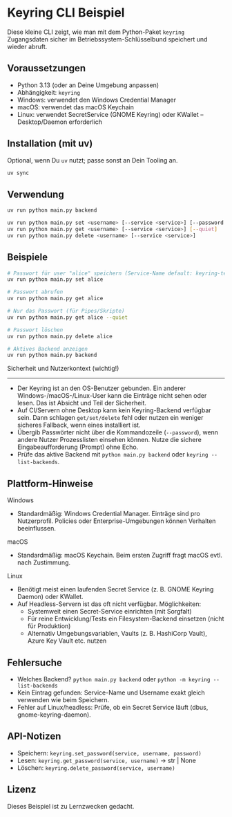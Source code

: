 Keyring CLI Beispiel
====================

Diese kleine CLI zeigt, wie man mit dem Python-Paket `keyring` Zugangsdaten sicher
im Betriebssystem-Schlüsselbund speichert und wieder abruft.

Voraussetzungen
---------------

- Python 3.13 (oder an Deine Umgebung anpassen)
- Abhängigkeit: `keyring`
- Windows: verwendet den Windows Credential Manager
- macOS: verwendet das macOS Keychain
- Linux: verwendet SecretService (GNOME Keyring) oder KWallet – Desktop/Daemon erforderlich

Installation (mit uv)
---------------------

Optional, wenn Du `uv` nutzt; passe sonst an Dein Tooling an.

```sh
uv sync
```

Verwendung
----------

```sh
uv run python main.py backend

uv run python main.py set <username> [--service <service>] [--password <pw>] [--no-confirm]
uv run python main.py get <username> [--service <service>] [--quiet]
uv run python main.py delete <username> [--service <service>]
```

Beispiele
---------

```sh
# Passwort für user "alice" speichern (Service-Name default: keyring-test)
uv run python main.py set alice

# Passwort abrufen
uv run python main.py get alice

# Nur das Passwort (für Pipes/Skripte)
uv run python main.py get alice --quiet

# Passwort löschen
uv run python main.py delete alice

# Aktives Backend anzeigen
uv run python main.py backend
```

Sicherheit und Nutzerkontext (wichtig!)

---------------------------------------

- Der Keyring ist an den OS-Benutzer gebunden. Ein anderer Windows-/macOS-/Linux-User
  kann die Einträge nicht sehen oder lesen. Das ist Absicht und Teil der Sicherheit.
- Auf CI/Servern ohne Desktop kann kein Keyring-Backend verfügbar sein. Dann schlagen
  `get/set/delete` fehl oder nutzen ein weniger sicheres Fallback, wenn eines installiert ist.
- Übergib Passwörter nicht über die Kommandozeile (`--password`), wenn andere Nutzer
  Prozesslisten einsehen können. Nutze die sichere Eingabeaufforderung (Prompt) ohne Echo.
- Prüfe das aktive Backend mit `python main.py backend` oder `keyring --list-backends`.

Plattform-Hinweise
------------------

Windows

- Standardmäßig: Windows Credential Manager. Einträge sind pro Nutzerprofil. Policies
  oder Enterprise-Umgebungen können Verhalten beeinflussen.

macOS

- Standardmäßig: macOS Keychain. Beim ersten Zugriff fragt macOS evtl. nach Zustimmung.

Linux

- Benötigt meist einen laufenden Secret Service (z. B. GNOME Keyring Daemon) oder KWallet.
- Auf Headless-Servern ist das oft nicht verfügbar. Möglichkeiten:
  - Systemweit einen Secret-Service einrichten (mit Sorgfalt)
  - Für reine Entwicklung/Tests ein Filesystem-Backend einsetzen (nicht für Produktion)
  - Alternativ Umgebungsvariablen, Vaults (z. B. HashiCorp Vault), Azure Key Vault etc. nutzen

Fehlersuche
-----------

- Welches Backend? `python main.py backend` oder `python -m keyring --list-backends`
- Kein Eintrag gefunden: Service-Name und Username exakt gleich verwenden wie beim Speichern.
- Fehler auf Linux/headless: Prüfe, ob ein Secret Service läuft (dbus, gnome-keyring-daemon).

API-Notizen
-----------

- Speichern: `keyring.set_password(service, username, password)`
- Lesen: `keyring.get_password(service, username)` -> str | None
- Löschen: `keyring.delete_password(service, username)`

Lizenz
------

Dieses Beispiel ist zu Lernzwecken gedacht.
